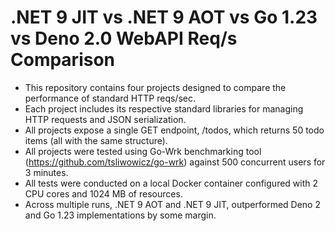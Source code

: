 # .NET 9 JIT vs .NET 9 AOT vs Go 1.23 vs Deno 2.0 WebAPI Req/s Comparison

- This repository contains four projects designed to compare the performance of standard HTTP reqs/sec.
- Each project includes its respective standard libraries for managing HTTP requests and JSON serialization.
- All projects expose a single GET endpoint, /todos, which returns 50 todo items (all with the same structure).
- All projects were tested using Go-Wrk benchmarking tool (https://github.com/tsliwowicz/go-wrk) against 500 concurrent users for 3 minutes.
- All tests were conducted on a local Docker container configured with 2 CPU cores and 1024 MB of resources. 
- Across multiple runs, .NET 9 AOT and .NET 9 JIT, outperformed Deno 2 and Go 1.23 implementations by some margin.

